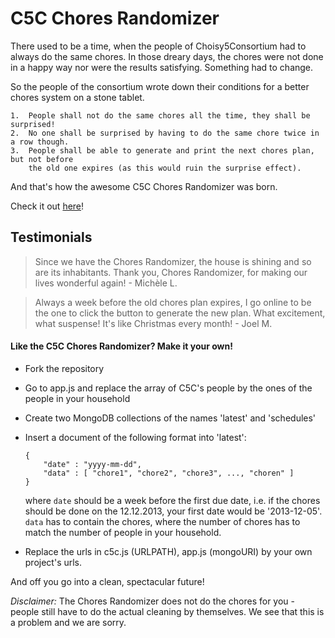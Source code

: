 C5C Chores Randomizer
=======================

There used to be a time, when the people of Choisy5Consortium had to always do the same chores. In those dreary days, the chores were not done in a happy way nor were the results satisfying. Something had to change.

So the people of the consortium wrote down their conditions for a better chores system on a stone tablet.

    1.  People shall not do the same chores all the time, they shall be surprised!
    2.  No one shall be surprised by having to do the same chore twice in a row though.
    3.  People shall be able to generate and print the next chores plan, but not before
        the old one expires (as this would ruin the surprise effect).

And that's how the awesome C5C Chores Randomizer was born.

Check it out [here]( c5c.heroku.com )!

Testimonials
------------

> Since we have the Chores Randomizer, the house is shining and so are its inhabitants. Thank you, Chores Randomizer, for making our lives wonderful again!
> \- Michèle L.


> Always a week before the old chores plan expires, I go online to be the one to click the button to generate the new plan. What excitement, what suspense! It's like Christmas every month!
> \- Joel M.

#### Like the C5C Chores Randomizer? Make it your own!

-   Fork the repository
-   Go to app.js and replace the array of C5C's people by the ones of the people in your household
-   Create two MongoDB collections of the names 'latest' and 'schedules'
-   Insert a document of the following format into 'latest':
    ```
    {
        "date" : "yyyy-mm-dd",
        "data" : [ "chore1", "chore2", "chore3", ..., "choren" ]
    }
    ```

    where `date` should be a week before the first due date, i.e. if the chores should be done on the 12.12.2013, your first date would be '2013-12-05'.
    `data` has to contain the chores, where the number of chores has to match the number of people in your household.
-   Replace the urls in c5c.js (URLPATH), app.js (mongoURI) by your own project's urls.

And off you go into a clean, spectacular future!


*Disclaimer:* The Chores Randomizer does not do the chores for you - people still have to do the actual cleaning by themselves. We see that this is a problem and we are sorry.

